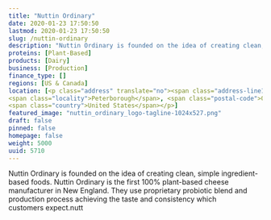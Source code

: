 ```yaml
---
title: "Nuttin Ordinary"
date: 2020-01-23 17:50:50
lastmod: 2020-01-23 17:50:50
slug: /nuttin-ordinary
description: "Nuttin Ordinary is founded on the idea of creating clean, simple ingredient-based foods. Nuttin Ordinary is the first 100% plant-based cheese manufacturer in New England. They use proprietary probiotic blend and production process achieving the taste and consistency which customers expect.nutt"
proteins: [Plant-Based]
products: [Dairy]
business: [Production]
finance_type: []
regions: [US & Canada]
location: [<p class="address" translate="no"><span class="address-line1">Vose Farm Road</span><br>
<span class="locality">Peterborough</span>, <span class="postal-code">03458</span><br>
<span class="country">United States</span></p>]
featured_image: "nuttin_ordinary_logo-tagline-1024x527.png"
draft: false
pinned: false
homepage: false
weight: 5000
uuid: 5710
---
```

Nuttin Ordinary is founded on the idea of creating clean, simple ingredient-based foods. Nuttin Ordinary is the first 100% plant-based cheese manufacturer in New England. They use proprietary probiotic blend and production process achieving the taste and consistency which customers expect.nutt

